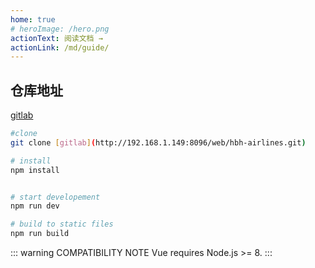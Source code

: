 ```yaml
---
home: true
# heroImage: /hero.png
actionText: 阅读文档 →
actionLink: /md/guide/
---
```


<div style="text-align: center">
</div>

## 仓库地址 ##
[gitlab](http://192.168.1.149:8096/web/hbh-airlines.git)



``` bash
#clone
git clone [gitlab](http://192.168.1.149:8096/web/hbh-airlines.git)

# install
npm install


# start developement
npm run dev

# build to static files
npm run build
```

::: warning COMPATIBILITY NOTE
Vue requires Node.js >= 8.
:::


